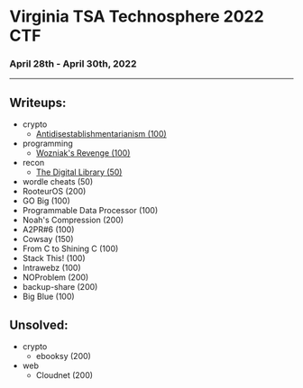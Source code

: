 # Virginia TSA Technosphere 2022 CTF
### April 28th - April 30th, 2022
***
## Writeups:
- crypto
  - [Antidisestablishmentarianism (100)](./crypto/antidisestablishmentarianism.md)
- programming
  - [Wozniak's Revenge (100)](./programming/wozniaksrevenge.md)
- recon
  - [The Digital Library (50)](./recon/thedigitallibrary.md)
- wordle cheats (50)
- RooteurOS (200)
- GO Big (100)
- Programmable Data Processor (100)
- Noah's Compression (200)
- A2PR#6 (100)
- Cowsay (150)
- From C to Shining C (100)
- Stack This! (100)
- Intrawebz (100)
- NOProblem (200)
- backup-share (200)
- Big Blue (100)

## Unsolved:
- crypto
  - ebooksy (200)
- web
  - Cloudnet (200)